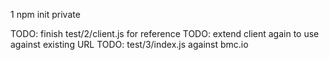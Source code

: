 1 npm init private

TODO: finish test/2/client.js for reference
TODO: extend client again to use against existing URL
TODO: test/3/index.js against bmc.io
